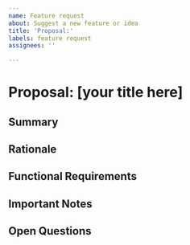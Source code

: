 ```yaml
---
name: Feature request
about: Suggest a new feature or idea
title: 'Proposal:'
labels: feature request
assignees: ''

---
```


<!-- This is a template for new feature or API proposals.
For example you can use this to propose a new API on an existing type, or an idea for a new UI control.
It's fine if you don't have all the details: you can start with the Summary and Rationale.

This link describes the WinUI feature/API proposal process:
https://github.com/Microsoft/microsoft-ui-xaml/blob/master/docs/feature_proposal_process.md
-->

<!-- Add a title for your feature or API proposal. Please be short and descriptive -->
# Proposal: [your title here] 

## Summary
<!-- Please include a couple sentences summarizing your feature or API proposal -->

## Rationale
<!-- Please describe WHY the feature should be added to WinUI for all developers and users.
If applicable you can also describe how it aligns to the current WinUI roadmap and priorities:
https://github.com/Microsoft/microsoft-ui-xaml/blob/master/docs/roadmap.md
-->

<!----------------------
The below sections are optional when submitting an idea or proposal.
All sections are required before we'll accept a PR to master, but aren't necessary to start the discussion.
------------------------>

## Functional Requirements
<!-- Please include a prioritized list of what the feature should and shouldn't do -->

## Important Notes
<!-- Please include any other important design details.
This could include one or more of:
- usage examples
- an API proposal (any supported language or pseudocode is fine)
- design mockups or example screenshots
- other implementation notes
-->

## Open Questions
<!-- Please list any open issues that you think still need to be addressed.
These could include areas you think would benefit from community or WinUI team input -->
